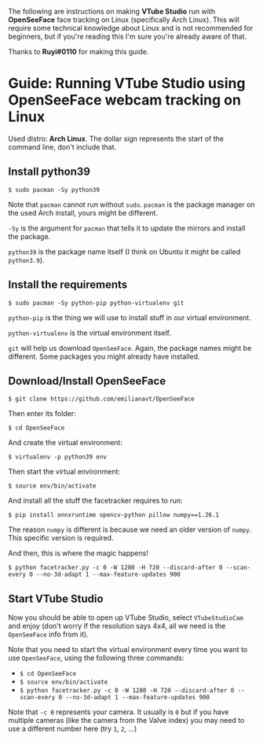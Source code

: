 The following are instructions on making **VTube Studio** run with **OpenSeeFace** face tracking on Linux (specifically Arch Linux). This will require some technical knowledge about Linux and is not recommended for beginners, but if you're reading this I'm sure you're already aware of that.

Thanks to **Ruyi#0110** for making this guide.

# Guide: Running VTube Studio using OpenSeeFace webcam tracking on Linux

Used distro: **Arch Linux**. The dollar sign represents the start of the command line, don't include that.

## Install python39

`$ sudo pacman -Sy python39` 

Note that `pacman` cannot run without `sudo`. `pacman` is the package manager on the used Arch install, yours might be different.

`-Sy` is the argument for `pacman` that tells it to update the mirrors and install the package.

`python39` is the package name itself (I think on Ubuntu it might be called `python3.9`).


## Install the requirements

`$ sudo pacman -Sy python-pip python-virtualenv git`


`python-pip` is the thing we will use to install stuff in our virtual environment.

`python-virtualenv` is the virtual environment itself.

`git` will help us download `OpenSeeFace`. Again, the package names might be different. Some packages you might already have installed.

## Download/Install OpenSeeFace

`$ git clone https://github.com/emilianavt/OpenSeeFace`

Then enter its folder:

`$ cd OpenSeeFace`

And create the virtual environment:

`$ virtualenv -p python39 env`

Then start the virtual environment:

`$ source env/bin/activate`

And install all the stuff the facetracker requires to run:

`$ pip install onnxruntime opencv-python pillow numpy==1.26.1`

The reason `numpy` is different is because we need an older version of `numpy`. This specific version is required.

And then, this is where the magic happens!

`$ python facetracker.py -c 0 -W 1280 -H 720 --discard-after 0 --scan-every 0 --no-3d-adapt 1 --max-feature-updates 900`

## Start VTube Studio

Now you should be able to open up VTube Studio, select `VTubeStudioCam` and enjoy (don't worry if the resolution says 4x4, all we need is the `OpenSeeFace` info from it).

Note that you need to start the virtual environment every time you want to use `OpenSeeFace`, using the following three commands:

*  `$ cd OpenSeeFace`
*  `$ source env/bin/activate`
*  `$ python facetracker.py -c 0 -W 1280 -H 720 --discard-after 0 --scan-every 0 --no-3d-adapt 1 --max-feature-updates 900`

Note that `-c 0` represents your camera. It usually is `0` but if you have multiple cameras (like the camera from the Valve index) you may need to use a different number here (try `1`, `2`, ...)